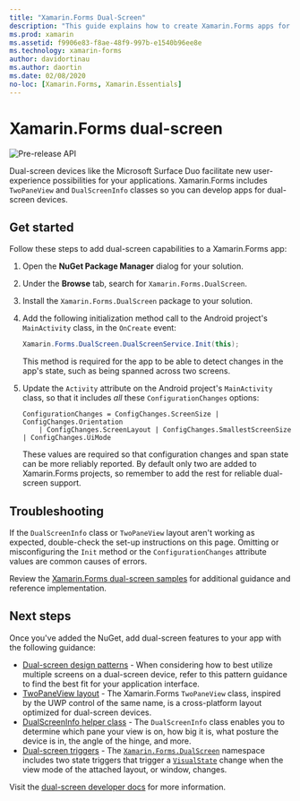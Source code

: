 ```yaml
---
title: "Xamarin.Forms Dual-Screen"
description: "This guide explains how to create Xamarin.Forms apps for dual-screen devices."
ms.prod: xamarin
ms.assetid: f9906e83-f8ae-48f9-997b-e1540b96ee8e
ms.technology: xamarin-forms
author: davidortinau
ms.author: daortin
ms.date: 02/08/2020
no-loc: [Xamarin.Forms, Xamarin.Essentials]
---
```


# Xamarin.Forms dual-screen

![Pre-release API](~/media/shared/preview.png)

Dual-screen devices like the Microsoft Surface Duo facilitate new user-experience possibilities for your applications. Xamarin.Forms includes `TwoPaneView` and `DualScreenInfo` classes so you can develop apps for dual-screen devices.

## Get started

Follow these steps to add dual-screen capabilities to a Xamarin.Forms app:

1. Open the **NuGet Package Manager** dialog for your solution.
2. Under the **Browse** tab, search for `Xamarin.Forms.DualScreen`.
3. Install the `Xamarin.Forms.DualScreen` package to your solution.
4. Add the following initialization method call to the Android project's `MainActivity` class, in the `OnCreate` event:

    ```csharp
    Xamarin.Forms.DualScreen.DualScreenService.Init(this);
    ```

    This method is required for the app to be able to detect changes in the app's state, such as being spanned across two screens.

5. Update the `Activity` attribute on the Android project's `MainActivity` class, so that it includes _all_ these `ConfigurationChanges` options:

    ```@csharp
    ConfigurationChanges = ConfigChanges.ScreenSize | ConfigChanges.Orientation
        | ConfigChanges.ScreenLayout | ConfigChanges.SmallestScreenSize | ConfigChanges.UiMode
    ```

    These values are required so that configuration changes and span state can be more reliably reported. By default only two are added to Xamarin.Forms projects, so remember to add the rest for reliable dual-screen support.

## Troubleshooting

If the `DualScreenInfo` class or `TwoPaneView` layout aren't working as expected, double-check the set-up instructions on this page. Omitting or misconfiguring the `Init` method or the `ConfigurationChanges` attribute values are common causes of errors.

Review the [Xamarin.Forms dual-screen samples](https://docs.microsoft.com/dual-screen/xamarin/samples) for additional guidance and reference implementation.

## Next steps

Once you've added the NuGet, add dual-screen features to your app with the following guidance:

- [Dual-screen design patterns](design-patterns.md) - When considering how to best utilize multiple screens on a dual-screen device, refer to this pattern guidance to find the best fit for your application interface.
- [TwoPaneView layout](twopaneview.md) - The Xamarin.Forms `TwoPaneView` class, inspired by the UWP control of the same name, is a cross-platform layout optimized for dual-screen devices.
- [DualScreenInfo helper class](dual-screen-info.md) - The `DualScreenInfo` class enables you to determine which pane your view is on, how big it is, what posture the device is in, the angle of the hinge, and more.
- [Dual-screen triggers](triggers.md) - The [`Xamarin.Forms.DualScreen`](xref:Xamarin.Forms.DualScreen) namespace includes two state triggers that trigger a [`VisualState`](xref:Xamarin.Forms.VisualState) change when the view mode of the attached layout, or window, changes.

Visit the [dual-screen developer docs](https://docs.microsoft.com/dual-screen/) for more information.
